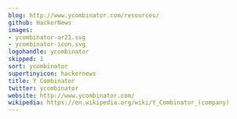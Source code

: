 ```yaml
---
blog: http://www.ycombinator.com/resources/
github: HackerNews
images:
- ycombinator-ar21.svg
- ycombinator-icon.svg
logohandle: ycombinator
skipped: 1
sort: ycombinator
supertinyicon: hackernews
title: Y Combinator
twitter: ycombinator
website: http://www.ycombinator.com/
wikipedia: https://en.wikipedia.org/wiki/Y_Combinator_(company)
---
```

